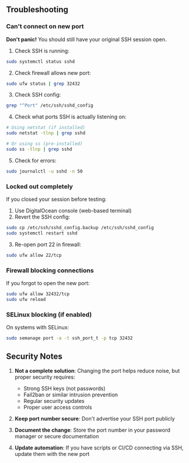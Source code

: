 
## Troubleshooting

### Can't connect on new port

**Don't panic!** You should still have your original SSH session open.

1. Check SSH is running:
```bash
sudo systemctl status sshd
```

2. Check firewall allows new port:
```bash
sudo ufw status | grep 32432
```

3. Check SSH config:
```bash
grep "^Port" /etc/ssh/sshd_config
```

4. Check what ports SSH is actually listening on:
```bash
# Using netstat (if installed)
sudo netstat -tlnp | grep sshd

# Or using ss (pre-installed)
sudo ss -tlnp | grep sshd
```

5. Check for errors:
```bash
sudo journalctl -u sshd -n 50
```

### Locked out completely

If you closed your session before testing:

1. Use DigitalOcean console (web-based terminal)
2. Revert the SSH config:
```bash
sudo cp /etc/ssh/sshd_config.backup /etc/ssh/sshd_config
sudo systemctl restart sshd
```

3. Re-open port 22 in firewall:
```bash
sudo ufw allow 22/tcp
```

### Firewall blocking connections

If you forgot to open the new port:

```bash
sudo ufw allow 32432/tcp
sudo ufw reload
```

### SELinux blocking (if enabled)

On systems with SELinux:

```bash
sudo semanage port -a -t ssh_port_t -p tcp 32432
```

## Security Notes

1. **Not a complete solution**: Changing the port helps reduce noise, but proper security requires:
   - Strong SSH keys (not passwords)
   - Fail2ban or similar intrusion prevention
   - Regular security updates
   - Proper user access controls

2. **Keep port number secure**: Don't advertise your SSH port publicly

3. **Document the change**: Store the port number in your password manager or secure documentation

4. **Update automation**: If you have scripts or CI/CD connecting via SSH, update them with the new port
